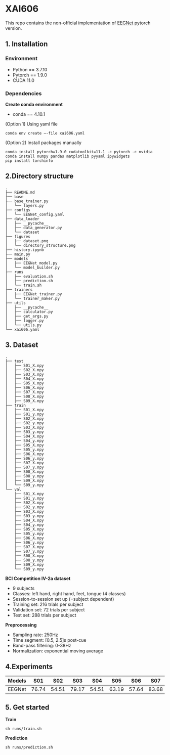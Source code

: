# XAI606

This repo contains the non-official implementation of [EEGNet](https://arxiv.org/abs/1611.08024) pytorch version.

## 1. Installation

### Environment

- Python == 3.7.10
- Pytorch == 1.9.0
- CUDA 11.0

### Dependencies

**Create conda environment**

- conda == 4.10.1

(Option 1) Using yaml file

```shell
conda env create —-file xai606.yaml
```

(Option 2) Install packages manually

```shell
conda install pytorch=1.9.0 cudatoolkit=11.1 -c pytorch -c nvidia
conda install numpy pandas matplotlib pyyaml ipywidgets
pip install torchinfo
```

## 2.Directory structure
```
.
├── README.md
├── base
├── base_trainer.py
│   └── layers.py
├── configs
│   └── EEGNet_config.yaml
├── data_loader
│   ├── __pycache__
│   ├── data_generator.py
│   └── dataset
├── figures
│   ├── dataset.png
│   └── directory_structure.png
├── history.ipynb
├── main.py
├── models
│   ├── EEGNet_model.py
│   └── model_builder.py
├── runs
│   ├── evaluation.sh
│   ├── prediction.sh
│   └── train.sh
├── trainers
│   ├── EEGNet_trainer.py
│   └── trainer_maker.py
├── utils
│   ├── __pycache__
│   ├── calculator.py
│   ├── get_args.py
│   ├── logger.py
│   └── utils.py
└── xai606.yaml
```

## 3. Dataset
```
.
├── test
│   ├── S01_X.npy
│   ├── S02_X.npy
│   ├── S03_X.npy
│   ├── S04_X.npy
│   ├── S05_X.npy
│   ├── S06_X.npy
│   ├── S07_X.npy
│   ├── S08_X.npy
│   ├── S09_X.npy
├── train
│   ├── S01_X.npy
│   ├── S01_y.npy
│   ├── S02_X.npy
│   ├── S02_y.npy
│   ├── S03_X.npy
│   ├── S03_y.npy
│   ├── S04_X.npy
│   ├── S04_y.npy
│   ├── S05_X.npy
│   ├── S05_y.npy
│   ├── S06_X.npy
│   ├── S06_y.npy
│   ├── S07_X.npy
│   ├── S07_y.npy
│   ├── S08_X.npy
│   ├── S08_y.npy
│   ├── S09_X.npy
│   └── S09_y.npy
└── val
    ├── S01_X.npy
    ├── S01_y.npy
    ├── S02_X.npy
    ├── S02_y.npy
    ├── S03_X.npy
    ├── S03_y.npy
    ├── S04_X.npy
    ├── S04_y.npy
    ├── S05_X.npy
    ├── S05_y.npy
    ├── S06_X.npy
    ├── S06_y.npy
    ├── S07_X.npy
    ├── S07_y.npy
    ├── S08_X.npy
    ├── S08_y.npy
    ├── S09_X.npy
    └── S09_y.npy
```
**BCI Competition IV-2a dataset**
- 9 subjects 
- Classes: left hand, right hand, feet, tongue (4 classes)
- Session-to-session set up (=subject dependent)
- Training set: 216 trials per subject 
- Validation set: 72 trials per subject
- Test set: 288 trials per subject

**Preprocessing**
- Sampling rate: 250Hz
- Time segment: [0.5, 2.5]s post-cue
- Band-pass filtering: 0-38Hz
- Normalization: exponential moving average

## 4.Experiments
|Models|S01|S02|S03|S04|S05|S06|S07|S08|S09|Mean|
|:---:|:---:|:---:|:---:|:---:|:---:|:---:|:---:|:---:|:---:|:---:|
|EEGNet|76.74|54.51|79.17|54.51|63.19|57.64|83.68|75.00|68.40|68.09|

## 5. Get started
**Train**
```shell
sh runs/train.sh
```

**Prediction**
```shell
sh runs/prediction.sh
```
